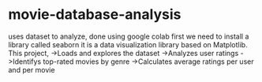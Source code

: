 # movie-database-analysis
uses dataset to analyze, done using google colab first we need to install a library called seaborn it is a data visualization library based on Matplotlib. This project,
->Loads and explores the dataset
->Analyzes user ratings
->Identifys top-rated movies by genre
->Calculates average ratings per user and per movie
